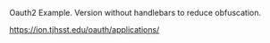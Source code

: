 Oauth2 Example. Version without handlebars to reduce obfuscation.

https://ion.tjhsst.edu/oauth/applications/